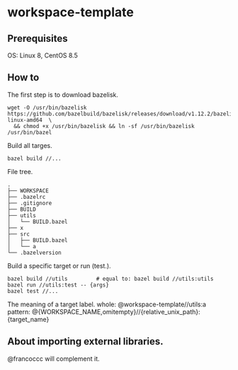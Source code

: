 <!--
 * @Descripition: A Readme about the introduction of bazel project template.
 * @Author: Franco Chen
 * @Date: 2022-11-03 11:34:41
 * @LastEditors: Franco Chen
 * @LastEditTime: 2022-11-03 13:12:06
-->
# workspace-template

## Prerequisites

OS: Linux 8, CentOS 8.5

## How to
The first step is to download bazelisk.
```
wget -O /usr/bin/bazelisk https://github.com/bazelbuild/bazelisk/releases/download/v1.12.2/bazelisk-linux-amd64  \
  && chmod +x /usr/bin/bazelisk && ln -sf /usr/bin/bazelisk /usr/bin/bazel
```

Build all targes.
```
bazel build //...
```

File tree.
```
.
├── WORKSPACE
├── .bazelrc
├── .gitignore
├── BUILD
├── utils
│   └── BUILD.bazel
├── x
├── src
│   ├── BUILD.bazel
│   └── a
└── .bazelversion
```

Build a specific target or run (test.). 
```
bazel build //utils         # equal to: bazel build //utils:utils
bazel run //utils:test -- {args}
bazel test //...
```

The meaning of a target label.
whole: @workspace-template//utils:a
pattern: @{WORKSPACE_NAME,omitempty}//{relative_unix_path}:{target_name}

## About importing external libraries.
@francoccc will complement it.
